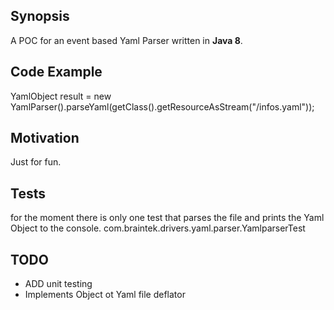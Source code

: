 ## Synopsis

A POC for an event based Yaml Parser written in **Java 8**.


## Code Example

YamlObject result = new YamlParser().parseYaml(getClass().getResourceAsStream("/infos.yaml"));


## Motivation

Just for fun.


## Tests

for the moment there is only one test that parses the file and prints the Yaml Object to the console.
com.braintek.drivers.yaml.parser.YamlparserTest

## TODO 

- ADD unit testing 
- Implements Object ot Yaml file deflator

